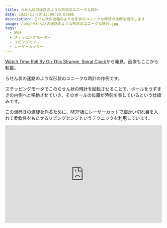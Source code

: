 ```yaml
---
title: らせん状の迷路のような形状のユニークな時計
date: 2023-11-30T23:09:20.03966
description: らせん状の迷路のような形状のユニークな時計の作例を紹介します
image: /img/らせん状の迷路のような形状のユニークな時計.jpg
tags:
  - 時計
  - ステッピングモーター
  - リビングヒンジ
  - レーザーカッター
---
```

[Watch Time Roll By On This Strange, Spiral Clock](https://hackaday.com/2023/11/13/watch-time-roll-by-on-this-strange-spiral-clock/)から発見。画像もここから転載。

らせん状の迷路のような形状のユニークな時計の作例です。

ステッピングモータでこのらせん状の時計を回転させることで、ボールをうずまきの内側へと移動させていき、そのボールの位置が時刻を表しているという仕組みです。

この渦巻きの螺旋を作るために、MDF板にレーザーカットで細かい切れ目を入れて柔軟性をもたせるリビングヒンジというテクニックを利用しています。

<iframe width="100%" height="315" src="https://www.youtube.com/embed/weSswdvxEhA" title="YouTube video player" frameborder="0" allow="accelerometer; autoplay; clipboard-write; encrypted-media; gyroscope; picture-in-picture" allowfullscreen></iframe>

